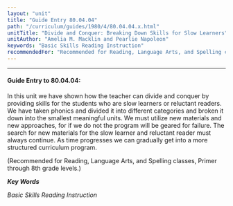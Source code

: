 ```yaml
---
layout: "unit"
title: "Guide Entry 80.04.04"
path: "/curriculum/guides/1980/4/80.04.04.x.html"
unitTitle: "Divide and Conquer: Breaking Down Skills for Slow Learners"
unitAuthor: "Amelia M. Macklin and Pearlie Napoleon"
keywords: "Basic Skills Reading Instruction"
recommendedFor: "Recommended for Reading, Language Arts, and Spelling classes, Primer through 8th grade levels."
---
```

<body>
<hr/>
<h4>
Guide Entry to 80.04.04:
</h4>
In this unit we have shown how the teacher can divide and conquer by providing skills for the students who are slow learners or reluctant readers.  We have taken phonics and divided it into different categories and broken it down into the smallest meaningful units.  We must utilize new materials and new approaches, for if we do not the program will be geared for failure.  The search for new materials for the slow learner and reluctant reader must always continue.  As time progresses we can gradually get into a more structured curriculum program.
<p>
(Recommended for Reading, Language Arts, and Spelling classes, Primer through 8th grade levels.)
</p>
<p>
<b>
<i>
Key Words
</i>
</b>
<br/>
</p>
<p>
<i>
Basic Skills Reading Instruction
</i>
</p>
</body>